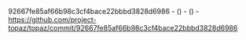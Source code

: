 92667fe85af66b98c3cf4bace22bbbd3828d6986 -  () -  () - https://github.com/project-topaz/topaz/commit/92667fe85af66b98c3cf4bace22bbbd3828d6986
